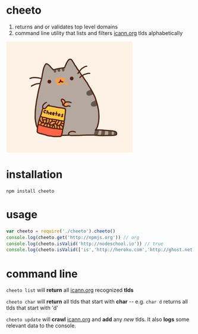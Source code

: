 # cheeto

1. returns and or validates top level domains
2. command line utility that lists and filters [icann.org](http://data.iana.org/TLD/tlds-alpha-by-domain.txt) tlds alphabetically

![](./cheetos-pusheen.gif?raw=true)


# installation

    npm install cheeto

# usage

```javascript
var cheeto = require('./cheeto').cheeto() 
console.log(cheeto.get('http://npmjs.org')) // org
console.log(cheeto.isValid('http://nodeschool.io')) // true
console.log(cheeto.isValid(['is','http://heroku.com','http://ghost.net','cropdust'])) // [1,1,1,0]
```

# command line
<code>cheeto list</code> will **return** all [icann.org](http://data.iana.org/TLD/tlds-alpha-by-domain.txt) recognized **tlds**

<code>cheeto char</code> will **return** all tlds that start with **char** -- e.g. <code>char d</code> returns all tlds that start with 'd'

<code>cheeto update</code> will **crawl** [icann.org](http://data.iana.org/TLD/tlds-alpha-by-domain.txt) and **add** any *new* tlds. It also **logs** some relevant data to the console.
